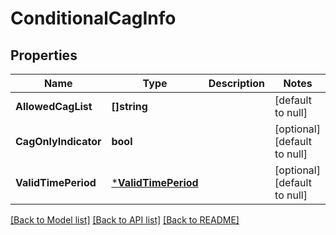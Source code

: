 # ConditionalCagInfo

## Properties
Name | Type | Description | Notes
------------ | ------------- | ------------- | -------------
**AllowedCagList** | **[]string** |  | [default to null]
**CagOnlyIndicator** | **bool** |  | [optional] [default to null]
**ValidTimePeriod** | [***ValidTimePeriod**](ValidTimePeriod.md) |  | [optional] [default to null]

[[Back to Model list]](../README.md#documentation-for-models) [[Back to API list]](../README.md#documentation-for-api-endpoints) [[Back to README]](../README.md)

